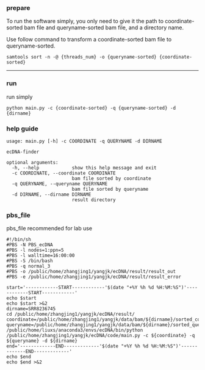 ### prepare
To run the software simply, you only need to give it the path to coordinate-sorted bam file and queryname-sorted bam file, and a directory name.

Use follow command to transform a coordinate-sorted bam file to queryname-sorted.
```shell script
samtools sort -n -@ {threads_num} -o {queryname-sorted} {coordinate-sorted}
```
-------------------------
### run
run simply
```shell script
python main.py -c {coordinate-sorted} -q {queryname-sorted} -d {dirname}
```

### help guide
```
usage: main.py [-h] -c COORDINATE -q QUERYNAME -d DIRNAME

ecDNA-finder

optional arguments:
  -h, --help            show this help message and exit
  -c COORDINATE, --coordinate COORDINATE
                        bam file sorted by coordinate
  -q QUERYNAME, --queryname QUERYNAME
                        bam file sorted by queryname
  -d DIRNAME, --dirname DIRNAME
                        result directory
```

### pbs_file
pbs_file recommended for lab use
```shell script
#!/bin/sh
#PBS -N PBS_ecDNA
#PBS -l nodes=1:ppn=5
#PBS -l walltime=16:00:00
#PBS -S /bin/bash
#PBS -q normal_3
#PBS -o /public/home/zhangjing1/yangjk/ecDNA/result/result_out
#PBS -e /public/home/zhangjing1/yangjk/ecDNA/result/result_error

start='------------START------------'$(date "+%Y %h %d %H:%M:%S")'------------START------------'
echo $start
echo $start >&2
dirname=SRR8236745
cd /public/home/zhangjing1/yangjk/ecDNA/result/
coordinate=/public/home/zhangjing1/yangjk/data/bam/${dirname}/sorted_coordinate.bam
queryname=/public/home/zhangjing1/yangjk/data/bam/${dirname}/sorted_query_name.bam
/public/home/liuxs/anaconda3/envs/ecDNA/bin/python /public/home/zhangjing1/yangjk/ecDNA/code/main.py -c ${coordinate} -q ${queryname} -d ${dirname}
end='-------------END-------------'$(date "+%Y %h %d %H:%M:%S")'-------------END-------------'
echo $end
echo $end >&2

```


